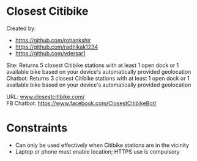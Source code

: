# Closest Citibike

Created by:
- https://github.com/rohankshir
- https://github.com/radhikak1234
- https://github.com/vdersar1



Site: Returns 5 closest Citibike stations with at least 1 open dock or 1 available bike based on your device's automatically provided geolocation  
Chatbot: Returns 3 closest Citibike stations with at least 1 open dock or 1 available bike based on your device's automatically provided geolocation  

URL: www.closestcitibike.com/  
FB Chatbot: https://www.facebook.com/ClosestCitibikeBot/  

# Constraints
 * Can only be used effectively when Citibike stations are in the vicinity
 * Laptop or phone must enable location; HTTPS use is compulsory
